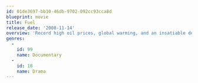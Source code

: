 ```yaml
---
id: 01de3697-bb10-46db-9702-092cc93cca8d
blueprint: movie
title: Fuel
release_date: '2008-11-14'
overview: 'Record high oil prices, global warming, and an insatiable demand for energy: these issues define our generation. The film exposes shocking connections between the auto industry, the oil industry, and the government, while exploring alternative energies such as solar, wind, electricity, and non-food-based biofuels.'
genres:
  -
    id: 99
    name: Documentary
  -
    id: 18
    name: Drama
---
```


